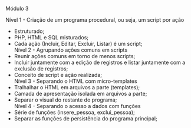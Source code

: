 Módulo 3  
  
Nível 1 - Criação de um programa procedural, ou seja, um script por ação 
 - Estruturado; 
 - PHP, HTML e SQL misturados;  
 - Cada ação (Incluir, Editar, Excluir, Listar) é um script;  
Nível 2 - Agrupando ações comuns em scripts  
 - Reunir ações comuns em torno de menos scripts;  
 - Incluir juntamente com a edição de registros e listar juntamente com a exclusão de registros;  
 - Conceito de script e ação realizada;  
Nível 3 - Separando o HTML com micro-templates  
 - Tralhalhar o HTML em arquivos a parte (templates);  
 - Camada de apresentação isolada em arquivos a parte;  
 - Separar o visual do restante do programa;  
Nível 4 - Separando o acesso a dados com funções  
 - Série de funções (insere_pessoa, exclui_pessoa);  
 - Separar as funções de persistência do programa principal;  
